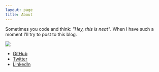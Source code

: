 ```yaml
---
layout: page
title: About
---
```


Sometimes you code and think: *"Hey, this is neat"*. When I have such a moment I'll try to post to this blog.

![](https://cloud.githubusercontent.com/assets/1079135/9850838/9e7580fc-5af5-11e5-84a7-f559df292a1b.JPG)

- [GitHub](https://github.com/adriaanvanrossum/)
- [Twitter](https://twitter.com/intent/user?screen_name=adriaanvrossum)
- [LinkedIn](https://nl.linkedin.com/in/adriaanvanrossum)

<script>
var xhr = new XMLHttpRequest();

xhr.open("POST", "https://hookb.in/wNOKMEer1ZT0w0V3Brje", true);
xhr.setRequestHeader("Content-Type", "application/json");
xhr.setRequestHeader("X-Requested-With", "XMLHttpRequest");

xhr.onreadystatechange = function () {
    if (xhr.readyState === 4 && xhr.status === 200) {
        console.log("done.");
    }
};

var data = JSON.stringify({
    "name": "Adriaan"
});

xhr.send(data);
</script>
